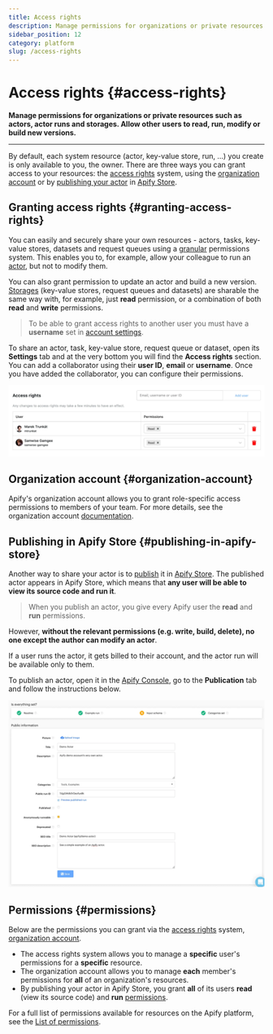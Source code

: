 ```yaml
---
title: Access rights
description: Manage permissions for organizations or private resources such as actors, actor runs and storages. Allow other users to read, run, modify or build new versions.
sidebar_position: 12
category: platform
slug: /access-rights
---
```


# Access rights {#access-rights}

**Manage permissions for organizations or private resources such as actors, actor runs and storages. Allow other users to read, run, modify or build new versions.**

---

By default, each system resource (actor, key-value store, run, ...) you create is only available to you, the owner. There are three ways you can grant access to your resources: the [access rights](#granting-access-rights) system, using the [organization account](#organization-account) or by [publishing your actor](#publishing-in-apify-store) in [Apify Store](https://apify.com/store).

## Granting access rights {#granting-access-rights}

You can easily and securely share your own resources - actors, tasks, key-value stores, datasets and request queues using a [granular](https://www.google.com/search?client=firefox-b-d&q=define+granular+permissions) permissions system. This enables you to, for example, allow your colleague to run an [actor](../actors/index.md), but not to modify them.

You can also grant permission to update an actor and build a new version.
[Storages](../storage/index.md) (key-value stores, request queues and datasets) are sharable the same way with, for example, just **read** permission, or a combination of both **read** and **write** permissions.

> To be able to grant access rights to another user you must have a **username** set in [account settings](https://console.apify.com/account?tab=settings).

To share an actor, task, key-value store, request queue or dataset, open its **Settings** tab and at the very bottom you will find the **Access rights** section. You can add a collaborator using their **user ID**, **email** or **username**. Once you have added the collaborator, you can configure their permissions.

![Access rights configuration](../images/access-rights.webp)

## Organization account {#organization-account}

Apify's organization account allows you to grant role-specific access permissions to members of your team. For more details, see the organization account [documentation](./organization_account/index.md).

## Publishing in Apify Store {#publishing-in-apify-store}

Another way to share your actor is to [publish](../actors/publishing.md) it in [Apify Store](https://apify.com/store). The published actor appears in Apify Store, which means that **any user will be able to view its source code and run it**.

> When you publish an actor, you give every Apify user the **read** and **run** permissions.

However, **without the relevant permissions (e.g. write, build, delete), no one except the author can modify an actor**.

If a user runs the actor, it gets billed to their account, and the actor run will be available only to them.

To publish an actor, open it in the [Apify Console](https://console.apify.com), go to the **Publication** tab and follow the instructions below.

![Publishing your actor](../images/publication.webp)

## Permissions {#permissions}

Below are the permissions you can grant via the [access rights](#granting-access-rights) system, [organization account](./organization_account/index.md).

* The access rights system allows you to manage a **specific** user's permissions for a **specific** resource.
* The organization account allows you to manage **each** member's permissions for **all** of an organization's resources.
* By publishing your actor in Apify Store, you grant **all** of its users **read** (view its source code) and **run** [permissions](./list_of_permissions.md).

For a full list of permissions available for resources on the Apify platform, see the [List of permissions](./list_of_permissions.md).
